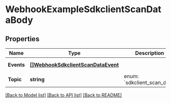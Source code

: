 # WebhookExampleSdkclientScanDataBody

## Properties
Name | Type | Description | Notes
------------ | ------------- | ------------- | -------------
**Events** | [**[]WebhookSdkclientScanDataEvent**](webhook_sdkclient_scan_data_event.md) |  | [default to null]
**Topic** | **string** | enum: &#x60;sdkclient_scan_data&#x60; | [default to null]

[[Back to Model list]](../README.md#documentation-for-models) [[Back to API list]](../README.md#documentation-for-api-endpoints) [[Back to README]](../README.md)

